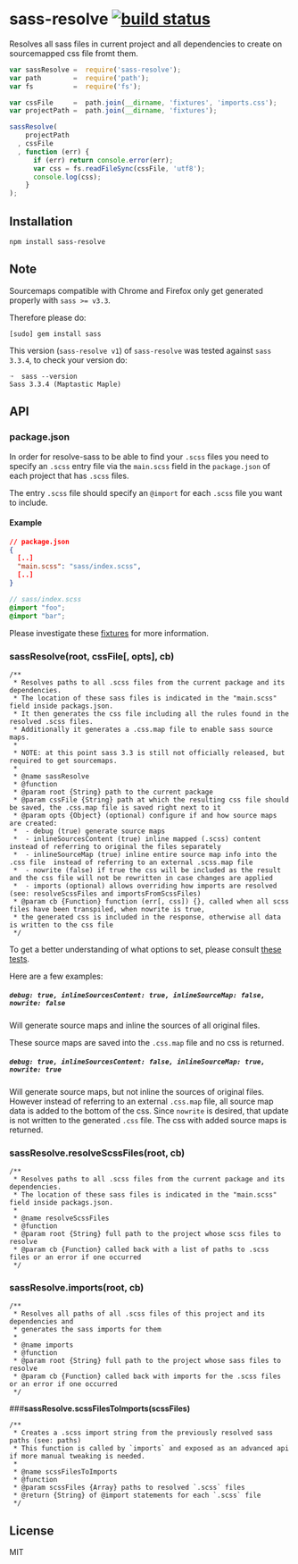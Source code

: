 # sass-resolve [![build status](https://secure.travis-ci.org/thlorenz/sass-resolve.png?branch=master)](http://travis-ci.org/thlorenz/sass-resolve)

Resolves all sass files in current project and all dependencies to create on sourcemapped css file fromt them. 

```js
var sassResolve =  require('sass-resolve');
var path        =  require('path');
var fs          =  require('fs');

var cssFile     =  path.join(__dirname, 'fixtures', 'imports.css');
var projectPath =  path.join(__dirname, 'fixtures');

sassResolve(
    projectPath    
  , cssFile 
  , function (err) {
      if (err) return console.error(err);
      var css = fs.readFileSync(cssFile, 'utf8');
      console.log(css);
    }
);
```

## Installation

    npm install sass-resolve

## Note

Sourcemaps compatible with Chrome and Firefox only get generated properly with `sass >= v3.3`.

Therefore please do: 

    [sudo] gem install sass 
    
This version (`sass-resolve v1`) of `sass-resolve` was tested against `sass 3.3.4`, to check your version do:

    ➝  sass --version
    Sass 3.3.4 (Maptastic Maple)


## API

### package.json

In order for resolve-sass to be able to find your `.scss` files you need to specify an `.scss` entry file via the
`main.scss` field in the `package.json` of each project that has `.scss` files.  

The entry `.scss` file should specify an `@import` for each `.scss` file you want to include.

#### Example


```json
// package.json
{
  [..]
  "main.scss": "sass/index.scss",
  [..]
}
```

```scss
// sass/index.scss
@import "foo";
@import "bar";
```

Please investigate these [fixtures](https://github.com/thlorenz/sass-resolve/tree/master/test/fixtures) for more information.

### **sassResolve(root, cssFile[, opts], cb)**

```
/**
 * Resolves paths to all .scss files from the current package and its dependencies.
 * The location of these sass files is indicated in the "main.scss" field inside packags.json.
 * It then generates the css file including all the rules found in the resolved .scss files.
 * Additionally it generates a .css.map file to enable sass source maps. 
 *
 * NOTE: at this point sass 3.3 is still not officially released, but required to get sourcemaps.
 * 
 * @name sassResolve
 * @function
 * @param root {String} path to the current package
 * @param cssFile {String} path at which the resulting css file should be saved, the .css.map file is saved right next to it
 * @param opts {Object} (optional) configure if and how source maps are created:
 *  - debug (true) generate source maps
 *  - inlineSourcesContent (true) inline mapped (.scss) content instead of referring to original the files separately 
 *  - inlineSourceMap (true) inline entire source map info into the .css file  instead of referring to an external .scss.map file
 *  - nowrite (false) if true the css will be included as the result and the css file will not be rewritten in case changes are applied
 *  - imports (optional) allows overriding how imports are resolved (see: resolveScssFiles and importsFromScssFiles)
 * @param cb {Function} function (err[, css]) {}, called when all scss files have been transpiled, when nowrite is true,
 * the generated css is included in the response, otherwise all data is written to the css file
 */
```

To get a better understanding of what options to set, please consult [these
tests](https://github.com/thlorenz/sass-resolve/blob/master/test/sass-resolve.js).

Here are a few examples:

##### `debug: true, inlineSourcesContent: true, inlineSourceMap: false, nowrite: false`

Will generate source maps and inline the sources of all original files.

These source maps are saved into the `.css.map` file and no css is returned.

##### `debug: true, inlineSourcesContent: false, inlineSourceMap: true, nowrite: true`

Will generate source maps, but not inline the sources of original files. However instead of referring to an external
`.css.map` file, all source map data is added to the bottom of the css. Since `nowrite` is desired, that update is not
written to the generated `.css` file. The css with added source maps is returned.


### **sassResolve.resolveScssFiles(root, cb)**

```
/**
 * Resolves paths to all .scss files from the current package and its dependencies.
 * The location of these sass files is indicated in the "main.scss" field inside packags.json.
 * 
 * @name resolveScssFiles
 * @function
 * @param root {String} full path to the project whose scss files to resolve
 * @param cb {Function} called back with a list of paths to .scss files or an error if one occurred
 */
```

### **sassResolve.imports(root, cb)**

```
/**
 * Resolves all paths of all .scss files of this project and its dependencies and 
 * generates the sass imports for them
 * 
 * @name imports
 * @function
 * @param root {String} full path to the project whose sass files to resolve
 * @param cb {Function} called back with imports for the .scss files or an error if one occurred
 */
```

###**sassResolve.scssFilesToImports(scssFiles)**

```
/**
 * Creates a .scss import string from the previously resolved sass paths (see: paths)
 * This function is called by `imports` and exposed as an advanced api if more manual tweaking is needed.
 * 
 * @name scssFilesToImports
 * @function
 * @param scssFiles {Array} paths to resolved `.scss` files
 * @return {String} of @import statements for each `.scss` file
 */

```

## License

MIT
